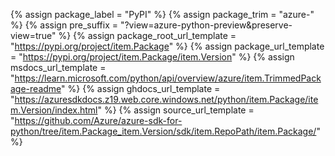{% assign package_label = "PyPI" %}
{% assign package_trim = "azure-" %}
{% assign pre_suffix = "?view=azure-python-preview&amp;preserve-view=true" %}
{% assign package_root_url_template = "https://pypi.org/project/item.Package" %}
{% assign package_url_template = "https://pypi.org/project/item.Package/item.Version" %}
{% assign msdocs_url_template = "https://learn.microsoft.com/python/api/overview/azure/item.TrimmedPackage-readme" %}
{% assign ghdocs_url_template = "https://azuresdkdocs.z19.web.core.windows.net/python/item.Package/item.Version/index.html" %}
{% assign source_url_template = "https://github.com/Azure/azure-sdk-for-python/tree/item.Package_item.Version/sdk/item.RepoPath/item.Package/" %}